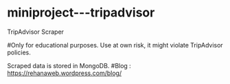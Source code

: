 # miniproject---tripadvisor

TripAdvisor Scraper

#Only for educational purposes. Use at own risk, it might violate TripAdvisor policies.

Scraped data is stored in MongoDB. 
#Blog : https://rehanaweb.wordpress.com/blog/
